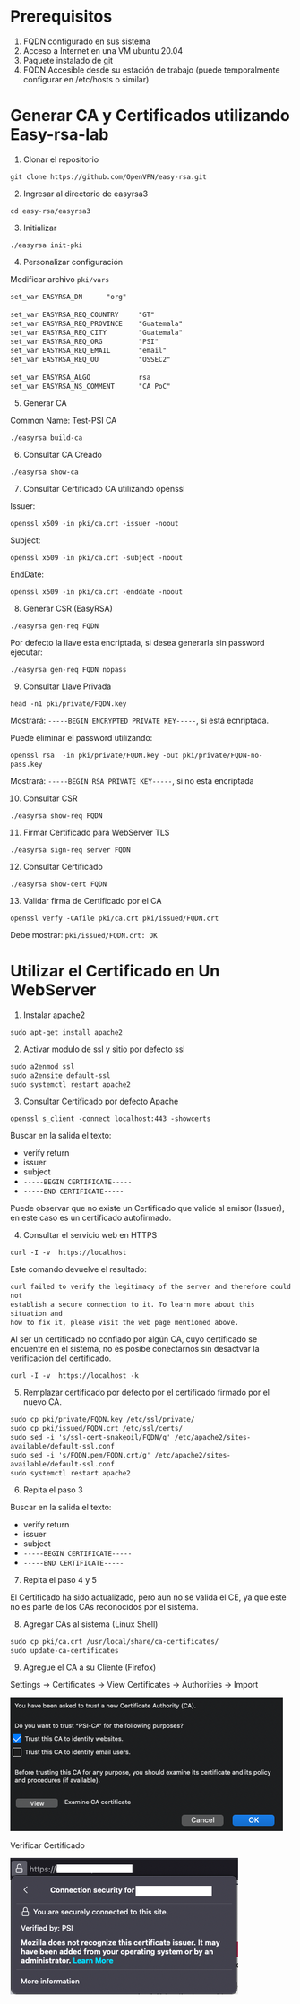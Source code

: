 # Prerequisitos

1. FQDN configurado en sus sistema
2. Acceso a Internet en una VM ubuntu 20.04
3. Paquete instalado de git
4. FQDN Accesible desde su estación de trabajo (puede temporalmente configurar en /etc/hosts o similar)


# Generar CA y Certificados utilizando Easy-rsa-lab 

1. Clonar el repositorio 

```
git clone https://github.com/OpenVPN/easy-rsa.git
```

2. Ingresar al directorio de easyrsa3

```
cd easy-rsa/easyrsa3
```

3. Initializar 

```
./easyrsa init-pki
```

4. Personalizar configuración

Modificar archivo ```pki/vars```

```
set_var EASYRSA_DN      "org"

set_var EASYRSA_REQ_COUNTRY     "GT"
set_var EASYRSA_REQ_PROVINCE    "Guatemala"
set_var EASYRSA_REQ_CITY        "Guatemala"
set_var EASYRSA_REQ_ORG         "PSI"
set_var EASYRSA_REQ_EMAIL       "email"
set_var EASYRSA_REQ_OU          "OSSEC2"

set_var EASYRSA_ALGO            rsa
set_var EASYRSA_NS_COMMENT      "CA PoC"

```

5. Generar CA

Common Name: Test-PSI CA

```
./easyrsa build-ca
```


6. Consultar CA Creado

```
./easyrsa show-ca

```

7. Consultar Certificado CA utilizando openssl

Issuer:
```
openssl x509 -in pki/ca.crt -issuer -noout
```
Subject:
```
openssl x509 -in pki/ca.crt -subject -noout
```
EndDate:
```
openssl x509 -in pki/ca.crt -enddate -noout
```

8. Generar CSR (EasyRSA)

```
./easyrsa gen-req FQDN
```
Por defecto la llave esta encriptada, si desea generarla sin password ejecutar:

```
./easyrsa gen-req FQDN nopass
```

9. Consultar Llave Privada

```
head -n1 pki/private/FQDN.key 
```
Mostrará: ```-----BEGIN ENCRYPTED PRIVATE KEY-----```, si está ecnriptada.

Puede eliminar el password utilizando:
```
openssl rsa  -in pki/private/FQDN.key -out pki/private/FQDN-no-pass.key
```
Mostrará: ```-----BEGIN RSA PRIVATE KEY-----```, si no está encriptada


10. Consultar CSR

```
./easyrsa show-req FQDN
```

11. Firmar Certificado para WebServer TLS

```
./easyrsa sign-req server FQDN
```

12. Consultar Certificado

```
./easyrsa show-cert FQDN
```

13. Validar firma de Certificado por el CA

```
openssl verfy -CAfile pki/ca.crt pki/issued/FQDN.crt
```
Debe mostrar: ```pki/issued/FQDN.crt: OK```

# Utilizar el Certificado en Un WebServer

1. Instalar apache2
```
sudo apt-get install apache2
```
2. Activar modulo de ssl y sitio por defecto ssl
```
sudo a2enmod ssl
sudo a2ensite default-ssl
sudo systemctl restart apache2
```
3. Consultar Certificado por defecto Apache

```
openssl s_client -connect localhost:443 -showcerts
```
Buscar en la salida el texto:
* verify return
* issuer
* subject
* ```-----BEGIN CERTIFICATE-----```
* ```-----END CERTIFICATE-----```

Puede observar que no existe un Certificado que valide al emisor (Issuer), en este caso es un certificado autofirmado.

4. Consultar el servicio web en HTTPS

```
curl -I -v  https://localhost
```

Este comando devuelve el resultado:

```
curl failed to verify the legitimacy of the server and therefore could not
establish a secure connection to it. To learn more about this situation and
how to fix it, please visit the web page mentioned above.
```

Al ser un certificado no confiado por algún CA, cuyo certificado se encuentre en el sistema, no es posibe conectarnos sin desactvar la verificación del certificado.

```
curl -I -v  https://localhost -k
```
5. Remplazar certificado por defecto por el certificado firmado por el nuevo CA.

```
sudo cp pki/private/FQDN.key /etc/ssl/private/ 
sudo cp pki/issued/FQDN.crt /etc/ssl/certs/
sudo sed -i 's/ssl-cert-snakeoil/FQDN/g' /etc/apache2/sites-available/default-ssl.conf
sudo sed -i 's/FQDN.pem/FQDN.crt/g' /etc/apache2/sites-available/default-ssl.conf
sudo systemctl restart apache2
```

6. Repita el paso 3

Buscar en la salida el texto:
* verify return
* issuer
* subject
* ```-----BEGIN CERTIFICATE-----```
* ```-----END CERTIFICATE-----```

7. Repita el paso 4 y 5

El Certificado ha sido actualizado, pero aun no se valida el CE, ya que este no es parte de los CAs reconocidos por el sistema.

8. Agregar CAs al sistema (Linux Shell)

```
sudo cp pki/ca.crt /usr/local/share/ca-certificates/
sudo update-ca-certificates
```

9. Agregue el CA a su Cliente (Firefox)

Settings -> Certificates -> View Certificates -> Authorities -> Import

![Importar](images/import.png)

Verificar Certificado

![Verificar](images/valid.png)
